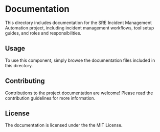 # Documentation
This directory includes documentation for the SRE Incident Management Automation project, including incident management workflows, tool setup guides, and roles and responsibilities.

## Usage
To use this component, simply browse the documentation files included in this directory.

## Contributing

Contributions to the project documentation are welcome! Please read the contribution guidelines for more information.

## License
The documentation is licensed under the  the MIT License.
